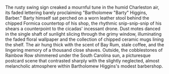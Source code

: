 The rusty swing sign creaked a mournful tune in the humid Charleston air, its faded lettering barely proclaiming "Bartholomew "Barty" Higgins, Barber."  Barty himself sat perched on a worn leather stool behind the chipped Formica countertop of his shop, the rhythmic snip-snip-snip of his shears a counterpoint to the cicadas' incessant drone. Dust motes danced in the single shaft of sunlight slicing through the grimy window, illuminating the faded floral wallpaper and the collection of chipped ceramic mugs lining the shelf.  The air hung thick with the scent of Bay Rum, stale coffee, and the lingering memory of a thousand close shaves.  Outside, the cobblestones of Rainbow Row shimmered under the South Carolina sun, a picturesque postcard scene that contrasted sharply with the slightly neglected, almost melancholic atmosphere within Bartholomew Higgins's modest barbershop.
